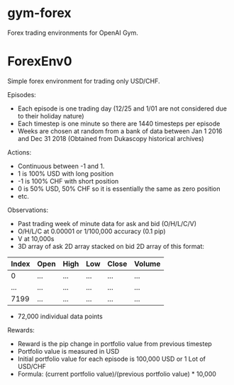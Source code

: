 # gym-forex
Forex trading environments for OpenAI Gym.

# ForexEnv0
Simple forex environment for trading only USD/CHF.

Episodes:

 - Each episode is one trading day (12/25 and 1/01 are not considered due to their holiday nature)
 - Each timestep is one minute so there are 1440 timesteps per episode
 - Weeks are chosen at random from a bank of data between Jan 1 2016 and Dec 31 2018 (Obtained from Dukascopy historical archives)

Actions:

 - Continuous between -1 and 1.
 - 1 is 100% USD with long position
 - -1 is 100% CHF with short position
 - 0 is 50% USD, 50% CHF so it is essentially the same as zero position
 - etc.
 
Observations:

 - Past trading week of minute data for ask and bid (O/H/L/C/V) 
 - O/H/L/C at 0.00001 or 1/100,000 accuracy (0.1 pip)
 - V at 10,000s
 - 3D array of ask 2D array stacked on bid 2D array of this format:

Index | Open | High | Low | Close | Volume 
------ | ------ | ------ | ------ | ------ | ------ 
0 | ... | ... | ... | ... | ... 
... | ... | ... | ... | ... | ... 
7199 | ... | ... | ... | ... | ... 

 - 72,000 individual data points
 
Rewards:

 - Reward is the pip change in portfolio value from previous timestep
 - Portfolio value is measured in USD 
 - Initial portfolio value for each episode is 100,000 USD or 1 Lot of USD/CHF
 - Formula: (current portfolio value)/(previous portfolio value) * 10,000

 



